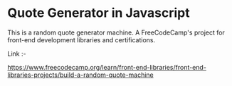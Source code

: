 # Quote Generator in Javascript

This is a random quote generator machine. A FreeCodeCamp's project for front-end development libraries and certifications.

Link :-

https://www.freecodecamp.org/learn/front-end-libraries/front-end-libraries-projects/build-a-random-quote-machine
